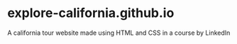 # explore-california.github.io
A california tour website  made using  HTML and CSS in a course by LinkedIn

